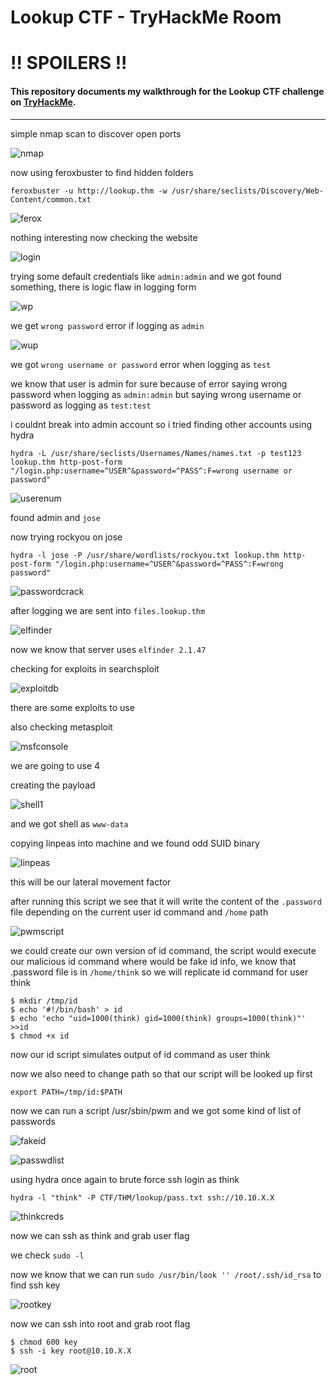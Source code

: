 # Lookup CTF - TryHackMe Room
# **!! SPOILERS !!**
#### This repository documents my walkthrough for the **Lookup** CTF challenge on [TryHackMe](https://tryhackme.com/room/lookup). 
---

simple nmap scan to discover open ports

![nmap](img/nmap.png "nmap")

now using feroxbuster to find hidden folders

```
feroxbuster -u http://lookup.thm -w /usr/share/seclists/Discovery/Web-Content/common.txt
```

![ferox](img/ferox.png "ferox")

nothing interesting now checking the website

![login](img/login.png "login")

trying some default credentials like `admin:admin` and we got found something, there is logic flaw in logging form

![wp](img/wp.png "wp")

we get `wrong password` error if logging as `admin`

![wup](img/wup.png "wup")

we got `wrong username or password` error when logging as `test`
 
we know that user is admin for sure because of error saying wrong password when logging as `admin:admin`  but saying wrong username or password as logging as `test:test`

i couldnt break into admin account so i tried finding other accounts using hydra

```
hydra -L /usr/share/seclists/Usernames/Names/names.txt -p test123 lookup.thm http-post-form "/login.php:username=^USER^&password=^PASS^:F=wrong username or password" 
```

![userenum](img/userenum.png "userenum")

found admin and `jose`

now trying rockyou on jose

```
hydra -l jose -P /usr/share/wordlists/rockyou.txt lookup.thm http-post-form "/login.php:username=^USER^&password=^PASS^:F=wrong password"
```

![passwordcrack](img/passwordcrack.png "passwordcrack")

after logging we are sent into `files.lookup.thm`

![elfinder](img/elfinder.png "elfinder")

now we know that server uses `elfinder 2.1.47`

checking for exploits in searchsploit

![exploitdb](img/exploitdb.png "exploitdb")

there are some exploits to use 

also checking metasploit 

![msfconsole](img/msfconsole.png "msfconsole")

we are going to use 4

creating the payload

![shell1](img/shell1.png "shell1")

and we got shell as `www-data`

copying linpeas into machine and we found odd SUID binary

![linpeas](img/linpeas.png "linpeas")

this will be our lateral movement factor

after running this script we see that it will write the content of the `.password` file depending on the current user id command and  `/home` path

![pwmscript](img/pwmscript.png "pwmscript")

we could create our own version of id command, the script would execute our malicious id command where would be fake id info, we know that .password file is in `/home/think` so we will replicate id command for user think 

```
$ mkdir /tmp/id
$ echo '#!/bin/bash' > id
$ echo 'echo "uid=1000(think) gid=1000(think) groups=1000(think)"' >>id
$ chmod +x id
```

now our id script simulates output of id command as user think

now we also need to change path so that our script will be looked up first 

```
export PATH=/tmp/id:$PATH
```

now we can run a script /usr/sbin/pwm and we got some kind of list of passwords 

![fakeid](img/fakeid.png "fakeid")

![passwdlist](img/passwdlist.png "passwdlist")


using hydra once again to brute force ssh login as think

```
hydra -l "think" -P CTF/THM/lookup/pass.txt ssh://10.10.X.X
```

![thinkcreds](img/thinkcreds.png "thinkcreds")

now we can ssh as think and grab user flag

we check `sudo -l`

now we know that we can run `sudo /usr/bin/look '' /root/.ssh/id_rsa` to find ssh key

![rootkey](img/rootkey.png "rootkey")

now we can ssh into root and grab root flag

```
$ chmod 600 key
$ ssh -i key root@10.10.X.X
```

![root](img/root.png "root")
